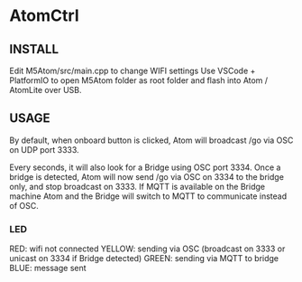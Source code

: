 # AtomCtrl

## INSTALL
Edit M5Atom/src/main.cpp to change WIFI settings
Use VSCode + PlatformIO to open M5Atom folder as root folder and flash into Atom / AtomLite over USB.

## USAGE
By default, when onboard button is clicked, Atom will broadcast /go via OSC on UDP port 3333.

Every seconds, it will also look for a Bridge using OSC port 3334.
Once a bridge is detected, Atom will now send /go via OSC on 3334 to the bridge only, and stop broadcast on 3333.
If MQTT is available on the Bridge machine Atom and the Bridge will switch to MQTT to communicate instead of OSC.

### LED
RED: wifi not connected
YELLOW: sending via OSC (broadcast on 3333 or unicast on 3334 if Bridge detected)
GREEN: sending via MQTT to bridge
BLUE: message sent

